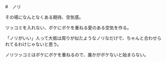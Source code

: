 #　ノリ

その場になんとなくある期待、空気感。

ツッコミを入れない、ボケにボケを重ねる愛のある空気を作る。

「ノリがいい」人って大抵は周りが似たようなノリなだけで、ちゃんと合わせられてるわけじゃないと思う。

ノリツッコミはボケにボケを重ねるので、誰かがボケないと始まらない。
